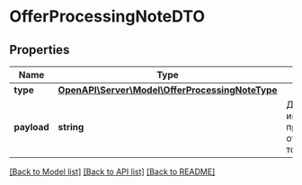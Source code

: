 # OfferProcessingNoteDTO

## Properties
Name | Type | Description | Notes
------------ | ------------- | ------------- | -------------
**type** | [**OpenAPI\Server\Model\OfferProcessingNoteType**](OfferProcessingNoteType.md) |  | [optional] 
**payload** | **string** | Дополнительная информация о причине отклонения товара. | [optional] 

[[Back to Model list]](../README.md#documentation-for-models) [[Back to API list]](../README.md#documentation-for-api-endpoints) [[Back to README]](../README.md)


